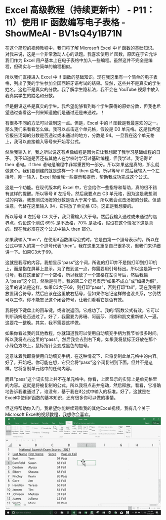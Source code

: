 # Excel 高级教程（持续更新中） - P11：11）使用 IF 函数编写电子表格 - ShowMeAI - BV1sQ4y1B71N

在这个简短的视频教程中，我们将了解 Microsoft Excel 中 if 函数的基础知识。对我来说，这是一个非常激动人心的话题。我喜欢使用 if 函数，原因在于它允许我们作为 Excel 用户基本上在电子表格中加入一些编程。虽然这并不完全是编程，但确实与一些简单的编程相似。

所以我们直接进入 Excel 中 if 函数的基础知识。现在我这里有一个简单的电子表格，列出了我的学生参加全国西班牙语考试的结果。显然，这些并不是真实的学生姓名，这也不是真实的分数。我了解学生隐私法，我不会在 YouTube 视频中放入我真实学生的姓名和分数。

但是假设这些是真实的学生。我希望能够看到每个学生获得的原始分数，但我也希望通过查看这一列来知道他们是通过还是未通过。！[](img/6e6741870d28261613ec45d4c483b8ce_1.png)

有很多不同的方法可以做到这一点。但是，Excel 中的 if 函数是我最喜欢的之一。那么我们来看看怎么做。我可以点击这个单元格，假设是 D3 单元格。这是我希望它报告汤姆的分数是否通过或未通过的地方，分数是 94。一旦我在这个单元格上，我可以直接输入等号来开始写公式。

然后我输入 if，我之所以说这有点像编程是因为它让我想起了我学习基础编程的日子。我不知道是否还有其他人在学校时学习过基础编程，但我学过。我记得 if then 语句。if then 语句是编程中非常重要的一部分。所以如果这是真的，那么就做这个。我们要创建的就是这样一个 if then 语句。所以等号 if 然后我输入一个左括号，刚一输入，Excel 就给我一些提示和提示，帮助我成功完成这个公式。

这是一个功能。在现代版本的 Excel 中，它会给你一些指导和帮助，真的很不错有这样的提醒。所以等号 if 左括号。然后我要点击 C3 单元格，因为这是我想测试的内容。我想测试汤姆的分数是否大于某个值。所以我会点击汤姆的分数。但请注意，代替在这里输入 94，它只放了单元格 C3。这正是我想要的。

所以等号 if 左括号 C3 大于，我只需输入大于号。然后我输入通过或未通过的临界点，假设这个测试 69% 是不及格，70% 是及格，假设在这个情况下这是真的。现在我必须在这个公式中输入 then 部分。

如果我输入“then”，在使用if函数编写公式时，它是由第一个逗号表示的。所以在公式中输入的第一个逗号代表“then”。我在这里又重复自己很多次，但我们来详细讲一下。如果C3大于69。

这就是我写的内容。我想显示“pass”这个词，所说的打印并不是指打印到打印机上，而是指在屏幕上显示。为了做到这一点，你需要用引号标出。所以这是第一个引号，我在这里留了一个空格，所以我放了一个空格在左引号后，然后我输入“pass”这个词，然后是引号。我的第二个逗号表示“如果不成立”或“如果为假”，这里的说法是这样。如果C3大于69，则打印“pass”，否则打印“fail”。现在我需要放置闭合符号，然后应该在这里放右括号，但如果你忘记这样做也没关系，它仍然可以工作。你不能忘记这个闭合符号，让我们看看它是否有效。

我将按下键盘上的回车键，或者说返回。它成功了。我的if函数公式有效。它可以判断汤姆是否通过了。好了，我需要为苏珊、阿丽莎、肖娜和凯文重新输入一遍。这要花一整晚。其实，我不需要这样做。

如果你看过我的其他教程，你就知道我可以使用自动填充手柄为我节省很多时间。所以我将点击这里的“pass”。然后我会去到右下角。如果我将鼠标正好放在那个小绿色方块上，鼠标指针会变成黑色的加号。

这意味着我即将使用自动填充手柄，在这种情况下，它将复制此单元格中的内容。好了，开始吧。你可能在想，它只会将“pass”这个词复制到下面，但并不是这样。它将复制单元格中的任何内容。

而且“pass”这个词实际上并不在单元格中。你看，上面显示的实际上是单元格里的内容。这就是将被复制的公式。所以我将点击并拖动，然后释放。看看，它准确地告诉我谁通过了，谁没有，基于我在if公式中输入的标准。好了，这就是在Excel中使用if函数的基本知识，还有很多你可以做的事情。

但这将帮助你入门，我希望你能继续观看我的其他Excel视频，我有几个关于Microsoft Excel的视频教程，我想你会喜欢。![](img/6e6741870d28261613ec45d4c483b8ce_3.png)
